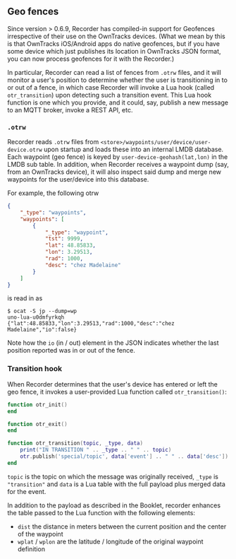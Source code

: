 ## Geo fences

Since version > 0.6.9, Recorder has compiled-in support for Geofences irrespective of their use on the OwnTracks devices. (What we mean by this is that OwnTracks iOS/Android apps do native geofences, but if you have some device which just publishes its location in OwnTracks JSON format, you can now process geofences for it with the Recorder.)

In particular, Recorder can read a list of fences from `.otrw` files, and it will monitor a user's position to determine whether the user is transitioning in to or out of a fence, in which case Recorder will invoke a Lua hook (called `otr_transition`) upon detecting such a transition event. This Lua hook function is one which you provide, and it could, say, publish a new message to an MQTT broker, invoke a REST API, etc.

### `.otrw`

Recorder reads `.otrw` files from `<store>/waypoints/user/device/user-device.otrw` upon startup and loads these into an internal LMDB database. Each waypoint (geo fence) is keyed by `user-device-geohash(lat,lon)` in the LMDB sub table. In addition, when Recorder receives a waypoint dump (say, from an OwnTracks device), it will also inspect said dump and merge new waypoints for the user/device into this database.

For example, the following otrw

```json
{
	"_type": "waypoints",
	"waypoints": [
		{
			"_type": "waypoint",
			"tst": 9999,
			"lat": 48.85833,
			"lon": 3.29513,
			"rad": 1000,
			"desc": "chez Madelaine"
		}
	]
}
```

is read in as 

```
$ ocat -S jp --dump=wp
uno-lua-u0dmfyrkqh {"lat":48.85833,"lon":3.29513,"rad":1000,"desc":"chez Madelaine","io":false}
```

Note how the `io` (in / out) element in the JSON indicates whether the last position reported was in or out of the fence.

### Transition hook

When Recorder determines that the user's device has entered or left the geo fence, it invokes a user-provided Lua function called `otr_transition()`:

```lua
function otr_init()
end

function otr_exit()
end

function otr_transition(topic, _type, data)
	print("IN TRANSITION " .. _type .. " " .. topic)
	otr.publish('special/topic', data['event'] .. " " .. data['desc'])
end
```

`topic` is the topic on which the message was originally received, `_type` is `"transition"` and `data` is a Lua table with the full payload plus merged data for the event.

In addition to the payload as described in the Booklet, recorder enhances the table passed to the Lua function with the following elements:

- `dist` the distance in meters between the current position and the center of the waypoint
- `wplat` / `wplon` are the latitude / longitude of the original waypoint definition
